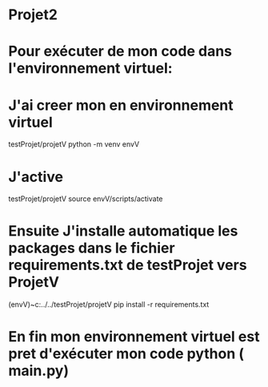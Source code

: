 # Projet2 

# Pour exécuter de mon  code dans l'environnement virtuel:   
# J'ai creer mon en environnement virtuel
testProjet/projetV    python -m venv envV      
# J'active
testProjet/projetV    source envV/scripts/activate  

# Ensuite J'installe automatique les packages dans le fichier requirements.txt de testProjet vers ProjetV
(envV)~c:../../testProjet/projetV pip install -r requirements.txt

# En fin mon environnement virtuel est pret d'exécuter mon code python ( main.py)

















